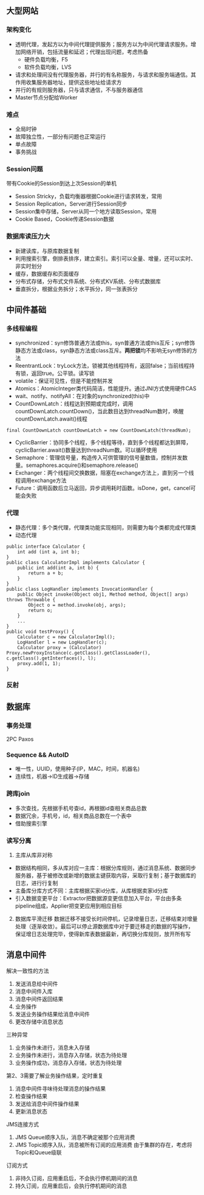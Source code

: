 ## 大型网站

### 架构变化
- 透明代理，发起方以为中间代理提供服务；服务方以为中间代理请求服务。增加网络开销，包括流量和延迟；代理出现问题，考虑热备
    - 硬件负载均衡，F5
    - 软件负载均衡，LVS
- 请求和处理间没有代理服务器，并行的有名称服务，与请求和服务端通信。其作用收集服务器地址，提供这些地址给请求方
- 并行的有规则服务器，只与请求通信，不与服务器通信
- Master节点分配给Worker

### 难点
- 全局时钟
- 故障独立性，一部分有问题也正常运行
- 单点故障
- 事务挑战

### Session问题

带有Cookie的Session到达上次Session的单机
- Session Stricky，负载均衡器根据Cookie进行请求转发，常用
- Session Replication，Server进行Session同步
- Session集中存储，Server从同一个地方读取Session，常用
- Cookie Based，Cookie传递Session数据

### 数据库读压力大
- 新建读库，与原库数据复制
- 利用搜索引擎，倒排表排序，建立索引。索引可以全量、增量，还可以实时、非实时划分
- 缓存，数据缓存和页面缓存
- 分布式存储，分布式文件系统、分布式KV系统、分布式数据库
- 垂直拆分，根据业务拆分；水平拆分，同一张表拆分

## 中间件基础

### 多线程编程
- synchronized：syn修饰普通方法或this，syn普通方法或this互斥；syn修饰静态方法或class，syn静态方法或class互斥。**两把锁**均不影响无syn修饰的方法
- ReentrantLock：tryLock方法，锁被其他线程持有，返回false；当前线程持有锁，返回true。公平锁。读写锁
- volatile：保证可见性，但是不能控制并发
- Atomics：AtomicInteger类代码简洁，性能提升。通过JNI方式使用硬件CAS
- wait、notify、notifyAll：在对象的synchronized(this)中
- CountDownLatch：线程达到预期或完成时，调用countDownLatch.countDown()，当此数目达到threadNum数时，唤醒countDownLatch.await()线程
```
final CountDownLatch countDownLatch = new CountDownLatch(threadNum);
```
- CyclicBarrier：协同多个线程，多个线程等待，直到多个线程都达到屏障，cyclicBarrier.await()数量达到threadNum数。可以循环使用
- Semaphore：管理信号量，构造传入可供管理的信号量数值，控制并发数量。semaphores.acquire()和semaphore.release()
- Exchanger：两个线程间交换数据，阻塞在exchange方法上，直到另一个线程调用exchange方法
- Future：调用函数后立马返回，异步调用耗时函数。isDone，get，cancel可能会失败

### 代理
- 静态代理：多个类代理，代理类功能实现相同，则需要为每个类都完成代理类
- 动态代理
```
public interface Calculator {
    int add (int a, int b);
}
public class CalculatorImpl implements Calculator {
    public int add(int a, int b) {
        return a + b;
    }
}
public class LogHandler implements InvocationHandler {
    public Object invoke(Object obj1, Method method, Object[] args) throws Throwable {
        Object o = method.invoke(obj, args);
        return o;
    }
    ...
}
public void testProxy() {
    Calculator c = new CalculatorImpl();
    LogHandler l = new LogHandler(c);
    Calculator proxy = (Calculator) Proxy.newProxyInstance(c.getClass().getClassLoader(), c.getClass().getInterfaces(), l);
    proxy.add(1, 1);
}
```
### 反射

## 数据库
### 事务处理
2PC
Paxos
### Sequence && AutoID
- 唯一性，UUID，使用种子(IP，MAC，时间，机器名)
- 连续性，机器->ID生成器->存储

### 跨库join
- 多次查找，先根据手机号查id，再根据id查相关商品总数
- 数据冗余，手机号，id，相关商品总数在一个表中
- 借助搜索引擎

### 读写分离
1. 主库从库非对称
- 数据结构相同，多从库对应一主库：根据分库规则，通过消息系统、数据同步服务器，基于被修改或新增的数据主键获取内容，采取行复制；基于数据库的日志，进行行复制
- 主备库分库方式不同：主库根据买家id分库，从库根据卖家id分库
- 引入数据变更平台：Extractor把数据源变更信息加入平台，平台由多条pipeline组成，Applier把变更应用到相应目标
2. 数据库平滑迁移
数据迁移不接受长时间停机，记录增量日志，迁移结束对增量处理（逐渐收敛）。最后可以停止源数据库中对于要迁移走的数据的写操作，保证增日志处理完毕，使得新库表数据最新，再切换分库规则，放开所有写

## 消息中间件
解决一致性的方法
1. 发送消息给中间件
2. 消息中间件入库
3. 消息中间件返回结果
4. 业务操作
5. 发送业务操作结果给消息中间件
6. 更改存储中消息状态

三种异常
1. 业务操作未进行，消息未入存储
2. 业务操作未进行，消息存入存储，状态为待处理
3. 业务操作成功，消息存入存储，状态为待处理

第2、3需要了解业务操作结果，定时重复
1. 消息中间件寻味待处理消息的操作结果
2. 检查操作结果
3. 发送给消息中间件操作结果
4. 更新消息状态

JMS连接方式
1. JMS Queue顺序入队，消息不确定被那个应用消费
2. JMS Topic顺序入队，消息被所有订阅的应用消费
由于集群的存在，考虑将Topic和Queue级联

订阅方式
1. 非持久订阅，应用重启后，不会执行停机期间的消息
2. 持久订阅，应用重启后，会执行停机期间的消息